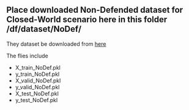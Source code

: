 ## Place downloaded Non-Defended dataset for Closed-World scenario here in this folder /df/dataset/NoDef/ 

They dataset be downloaded from [here](https://drive.google.com/open?id=1sFjUqo3r4E0KZsTWF0f-3zfLM5FfRot9)

The flies include
- X_train_NoDef.pkl
- y_train_NoDef.pkl
- X_valid_NoDef.pkl
- y_valid_NoDef.pkl
- X_test_NoDef.pkl
- y_test_NoDef.pkl
